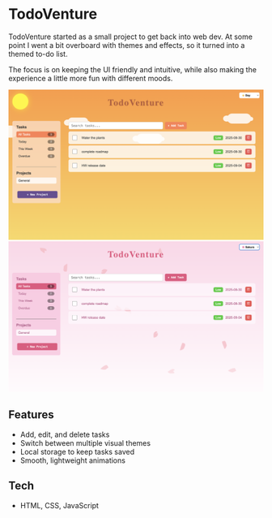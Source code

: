 # TodoVenture

TodoVenture started as a small project to get back into web dev.
At some point I went a bit overboard with themes and effects, so it turned into a themed to-do list.

The focus is on keeping the UI friendly and intuitive, while also making the experience a little more fun with different moods.

![TodoVenture_screenshot](./evening-theme.png)
![TodoVenture_screenshot](./sakura-theme.png)

## Features
- Add, edit, and delete tasks
- Switch between multiple visual themes
- Local storage to keep tasks saved
- Smooth, lightweight animations

## Tech
- HTML, CSS, JavaScript
